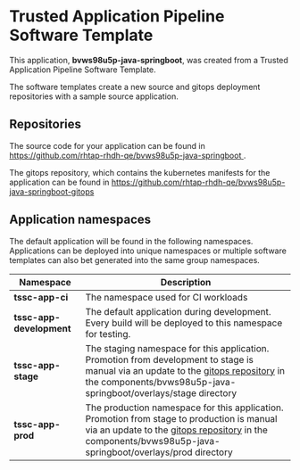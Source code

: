# Trusted Application Pipeline Software Template

This application, **bvws98u5p-java-springboot**, was created from a Trusted Application Pipeline Software Template.

The software templates create a new source and gitops deployment repositories with a sample source application. 

## Repositories

The source code for your application can be found in [https://github.com/rhtap-rhdh-qe/bvws98u5p-java-springboot ](https://github.com/rhtap-rhdh-qe/bvws98u5p-java-springboot ).
 
The gitops repository, which contains the kubernetes manifests for the application can be found in 
[https://github.com/rhtap-rhdh-qe/bvws98u5p-java-springboot-gitops ](https://github.com/rhtap-rhdh-qe/bvws98u5p-java-springboot-gitops ) 

## Application namespaces 

The default application will be found in the following namespaces. Applications can be deployed into unique namespaces or multiple software templates can also bet generated into the same group namespaces.  

|  Namespace   |  Description   |  
| -------- | -------- |
| **tssc-app-ci** | The namespace used for CI workloads |
| **tssc-app-development** | The default application during development. Every build will be deployed to this namespace for testing. |
| **tssc-app-stage** | The staging namespace for this application. Promotion from development to stage is manual via an update to the [gitops repository](https://github.com/rhtap-rhdh-qe/bvws98u5p-java-springboot-gitops ) in the components/bvws98u5p-java-springboot/overlays/stage directory |
| **tssc-app-prod** | The production namespace for this application. Promotion from stage to production is manual via an update to the [gitops repository](https://github.com/rhtap-rhdh-qe/bvws98u5p-java-springboot-gitops ) in the components/bvws98u5p-java-springboot/overlays/prod directory |